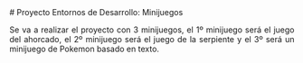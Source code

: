 
<div align="justify">
# Proyecto Entornos de Desarrollo: Minijuegos
  
Se va a realizar el proyecto con 3 minijuegos, el 1º minijuego será el juego del ahorcado, el 2º minijuego será el juego de la serpiente y el 3º será un minijuego de Pokemon basado en texto.


<div>
